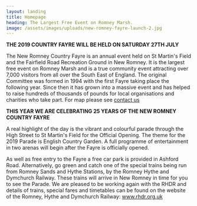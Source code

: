 ```yaml
---
layout: landing
title: Homepage
heading: The Largest Free Event on Romney Marsh.
image: /assets/images/uploads/new-romney-fayre-launch-2.jpg
---
```

**THE 2019 COUNTRY FAYRE WILL BE HELD ON SATURDAY 27TH JULY**

The New Romney Country Fayre is an annual event held on St Martin's Field and the Fairfield Road Recreation Ground in New Romney. It is the largest free event on Romney Marsh and is a true community event attracting over 7,000 visitors from all over the South East of England. The original Committee was formed in 1994 with the first Fayre taking place the following year. Since then it has grown into a massive event and has helped to raise hundreds of thousands of pounds for local organisations and charities who take part. For map please see [contact us](/contact/)

**THIS YEAR WE ARE CELEBRATING 25 YEARS OF THE NEW ROMNEY COUNTRY FAYRE**

A real highlight of the day is the vibrant and colourful parade through the High Street to St Martin's Field for the Official Opening.   The theme for the 2019 Parade is English Country Garden.  A full programme of entertainment in two arenas will begin after the Fayre is officially opened. 

As well as free entry to the Fayre a free car park is provided in Ashford Road. Alternatively, go green and catch one of the special trains being run from Romney Sands and Hythe Stations, by the Romney Hythe and Dymchurch Railway. These trains will arrive in New Romney in time for you to see the Parade.  We are pleased to be working again with the RHDR and details of trains, special fares and timetables can be found on the website of the Romney, Hythe and Dymchurch Railway:  www.rhdr.org.uk
